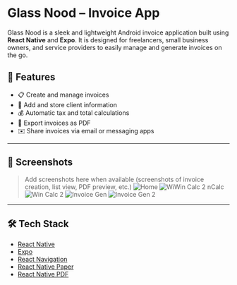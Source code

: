 # Glass Nood – Invoice App

Glass Nood is a sleek and lightweight Android invoice application built using **React Native** and **Expo**. It is designed for freelancers, small business owners, and service providers to easily manage and generate invoices on the go.

## 🚀 Features

- 📋 Create and manage invoices
- 👥 Add and store client information
- 💰 Automatic tax and total calculations
- 📄 Export invoices as PDF
- ✉️ Share invoices via email or messaging apps

---

## 📱 Screenshots

> Add screenshots here when available (screenshots of invoice creation, list view, PDF preview, etc.)
![Home](https://github.com/user-attachments/assets/7d36ee0c-2436-4b3c-924e-25cc16aaf73d)
![Wi![Win Calc 2](https://github.com/user-attachments/assets/a35a3ab0-60df-44e0-91be-85512d940cd1)
nCalc](https://github.com/user-attachments/assets/d4aa3821-cb9b-446d-8cb7-c898e3807a2b)
![Win Calc 2](https://github.com/user-attachments/assets/e82b1e0a-e121-4035-9447-ef18d078cf65)
![Invoice Gen](https://github.com/user-attachments/assets/053d642f-72ff-4a3c-affd-3c1d436d592e)
![Invoice Gen 2](https://github.com/user-attachments/assets/45ffc873-771b-4f4d-82e5-765f7f160c5e)

---

## 🛠️ Tech Stack

- [React Native](https://reactnative.dev/)
- [Expo](https://expo.dev/)
- [React Navigation](https://reactnavigation.org/)
- [React Native Paper](https://callstack.github.io/react-native-paper/)
- [React Native PDF](https://github.com/wonday/react-native-pdf)
